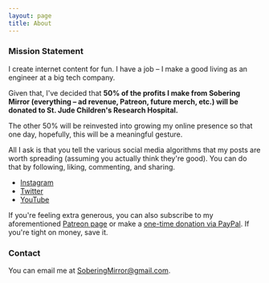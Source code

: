```yaml
---
layout: page
title: About
---
```


### Mission Statement

I create internet content for fun. I have a job – I make a good living as an engineer at a big tech company.

Given that, I've decided that **50% of the profits I make from Sobering Mirror (everything – ad revenue, Patreon, future merch, etc.) will be donated to St. Jude Children's Research Hospital.**

The other 50% will be reinvested into growing my online presence so that one day, hopefully, this will be a meaningful gesture.

All I ask is that you tell the various social media algorithms that my posts are worth spreading (assuming you actually think they're good). You can do that by following, liking, commenting, and sharing.

* [Instagram](https://www.instagram.com/soberingmirror/)
* [Twitter](https://twitter.com/soberingmirror)
* [YouTube](https://www.youtube.com/soberingmirror)

If you're feeling extra generous, you can also subscribe to my aforementioned [Patreon page](https://www.patreon.com/SoberingMirror) or make a [one-time donation via PayPal](https://www.paypal.com/donate?hosted_button_id=H9ZZJWAQHK6U4). If you're tight on money, save it.

### Contact

You can email me at [SoberingMirror@gmail.com](mailto:SoberingMirror@gmail.com).
